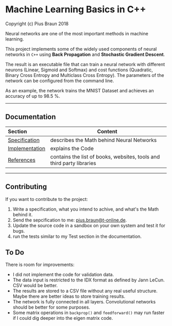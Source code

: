 # Machine Learning Basics in C++

Copyright (c) Pius Braun 2018

Neural networks are one of the most important methods in machine learning.

This project implements some of the widely used components of neural networks in `C++` using **Back Propagation** and **Stochastic Gradient Descent**. 

The result is an executable file that can train a neural network with different neurons (Linear, Sigmoid and Softmax) and cost functions (Quadratic, Binary Cross Entropy and Multiclass Cross Entropy). The parameters of the network can be configured from the command line.

As an example, the network trains the MNIST Dataset and achieves an accuracy of up to 98.5 %.

-----



## Documentation

| Section                                   | Content                                                      |
| :---------------------------------------- | ------------------------------------------------------------ |
| [Specification](docs/Specification.pdf)   | describes the Math behind Neural Networks                    |
| [Implementation](docs/Implementation.pdf) | explains the Code                                            |
| [References](docs/References.pdf)         | contains the list of books, websites, tools and third party libraries |

-----



## Contributing

If you want to contribute to the project:

1. Write a specification, what you intend to achive, and what's the Math behind it.
2. Send the sepcification to me: pius.braun@t-online.de.
3. Update the source code in a sandbox on your own system and test it for bugs.
4. run the tests similar to my Test section in the documentation.



## To Do

There is room for improvements:

- I did not implement the code for validation data.
- The data input is restricted to the IDX format as defined by Jann LeCun. CSV would be better.
- The results are stored to a CSV file without any real useful structure. Maybe there are better ideas to store training results.
- The network is fully connected in all layers. Convolutional networks should be better for some purposes.
- Some matrix operations in `backprop()` and `feedforward()` may run faster if I could dig deeper into the eigen matrix code.


